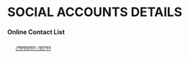 # SOCIAL ACCOUNTS DETAILS
#### Online Contact List
<img src="https://i.imgur.com/N5bEvsB.png" width="15"> [সোলায়মান হোসেন](https://facebook.com/solimanhossains/)<br>
